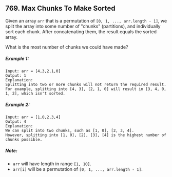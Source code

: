 ## 769. Max Chunks To Make Sorted

Given an array ```arr``` that is a permutation of ```[0, 1, ..., arr.length - 1]```, we split the array into some number of "chunks" (partitions), and individually sort each chunk.  After concatenating them, the result equals the sorted array.

What is the most number of chunks we could have made?

##### Example 1:
```
Input: arr = [4,3,2,1,0]
Output: 1
Explanation:
Splitting into two or more chunks will not return the required result.
For example, splitting into [4, 3], [2, 1, 0] will result in [3, 4, 0, 1, 2], which isn't sorted.
```
##### Example 2:
```
Input: arr = [1,0,2,3,4]
Output: 4
Explanation:
We can split into two chunks, such as [1, 0], [2, 3, 4].
However, splitting into [1, 0], [2], [3], [4] is the highest number of chunks possible.
```
##### Note:

* ```arr``` will have length in range ```[1, 10]```.
* ```arr[i]``` will be a permutation of ```[0, 1, ..., arr.length - 1]```.